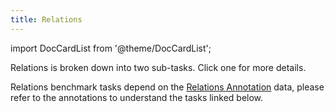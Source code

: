 ```yaml
---
title: Relations
---
```


import DocCardList from '@theme/DocCardList';

Relations is broken down into two sub-tasks. Click one for more details.

Relations benchmark tasks depend on the [Relations
Annotation](/annotations/relations) data, please refer to the annotations to
understand the tasks linked below.

<DocCardList/>
